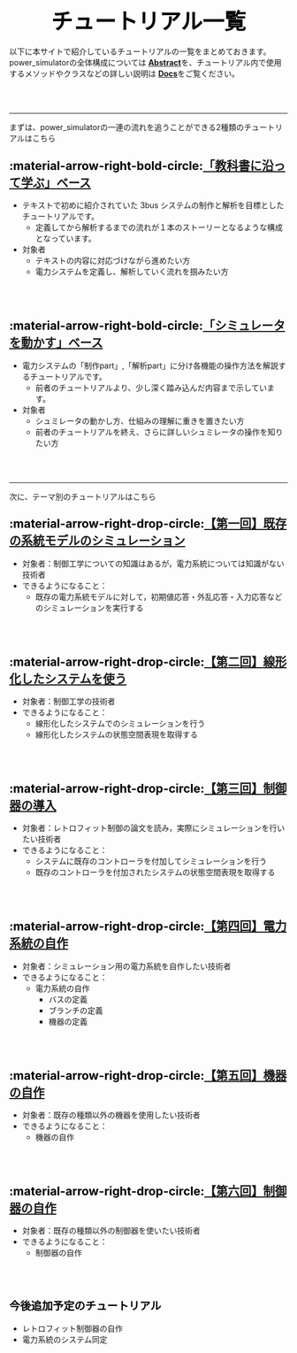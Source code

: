 # <div style="text-align: center;"><span style="font-size: 140%; color: black;">チュートリアル一覧</span></div>

以下に本サイトで紹介しているチュートリアルの一覧をまとめておきます。  
power_simulatorの全体構成については [**Abstract**](../../abstract)を、チュートリアル内で使用するメソッドやクラスなどの詳しい説明は [**Docs**](../../Docs/docs)をご覧ください。

<br><br>

---
まずは、power_simulatorの一連の流れを追うことができる2種類のチュートリアルはこちら

### <span style="font-size: 130%; color: black;">:material-arrow-right-bold-circle:**[「教科書に沿って学ぶ」ベース](../withText)**</span>

- テキストで初めに紹介されていた 3bus システムの制作と解析を目標としたチュートリアルです。
    - 定義してから解析するまでの流れが１本のストーリーとなるような構成となっています。
- 対象者
    - テキストの内容に対応づけながら進めたい方
    - 電力システムを定義し、解析していく流れを掴みたい方

<br><br>

### <span style="font-size: 130%; color: black;">:material-arrow-right-bold-circle:**[「シミュレータを動かす」ベース](../withSimulation)**</span>

- 電力システムの「制作part」,「解析part」に分け各機能の操作方法を解説するチュートリアルです。
    - 前者のチュートリアルより、少し深く踏み込んだ内容まで示しています。
- 対象者
    - シュミレータの動かし方、仕組みの理解に重きを置きたい方
    - 前者のチュートリアルを終え、さらに詳しいシュミレータの操作を知りたい方

<br><br>

---
次に、テーマ別のチュートリアルはこちら

### <span style="font-size: 130%; color: black;">:material-arrow-right-drop-circle:**[【第一回】既存の系統モデルのシミュレーション](../step1)**</span>

- 対象者：制御工学についての知識はあるが，電力系統については知識がない技術者
- できるようになること：
    - 既存の電力系統モデルに対して，初期値応答・外乱応答・入力応答などのシミュレーションを実行する

<br><br>

### <span style="font-size: 130%; color: black;">:material-arrow-right-drop-circle:**[【第二回】線形化したシステムを使う](../step2)**</span>

- 対象者：制御工学の技術者
- できるようになること：
    - 線形化したシステムでのシミュレーションを行う
    - 線形化したシステムの状態空間表現を取得する

<br><br>

### <span style="font-size: 130%; color: black;">:material-arrow-right-drop-circle:**[【第三回】制御器の導入](../step3)**</span>

- 対象者：レトロフィット制御の論文を読み，実際にシミュレーションを行いたい技術者
- できるようになること：
    - システムに既存のコントローラを付加してシミュレーションを行う
    - 既存のコントローラを付加されたシステムの状態空間表現を取得する

<br><br>

### <span style="font-size: 130%; color: black;">:material-arrow-right-drop-circle:**[【第四回】電力系統の自作](../step4)**</span>

- 対象者：シミュレーション用の電力系統を自作したい技術者
- できるようになること：
    - 電力系統の自作
        - バスの定義
        - ブランチの定義
        - 機器の定義

<br><br>

### <span style="font-size: 130%; color: black;">:material-arrow-right-drop-circle:**[【第五回】機器の自作](../step5)**</span>

- 対象者：既存の種類以外の機器を使用したい技術者
- できるようになること：
    - 機器の自作

<br><br>

### <span style="font-size: 130%; color: black;">:material-arrow-right-drop-circle:**[【第六回】制御器の自作](../step6)**</span>

- 対象者：既存の種類以外の制御器を使いたい技術者
- できるようになること：
    - 制御器の自作

<br><br>

### <span style="font-size: 120%; color: black;">今後追加予定のチュートリアル</span>

- レトロフィット制御器の自作
- 電力系統のシステム同定
